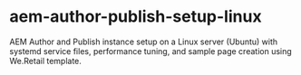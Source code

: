 # aem-author-publish-setup-linux
AEM Author and Publish instance setup on a Linux server (Ubuntu) with systemd service files, performance tuning, and sample page creation using We.Retail template.
